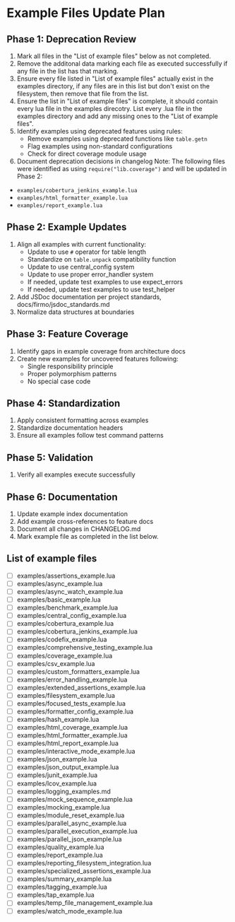 # Example Files Update Plan

## Phase 1: Deprecation Review

1. Mark all files in the "List of example files" below as not completed.
2. Remove the additonal data marking each file as executed successfully if any file
   in the list has that marking.
3. Ensure every file listed in "List of example files" actually exist in the examples
   directory, if any files are in this list but don't exist on the filesystem, then remove that file from the list.
4. Ensure the list in "List of example files" is complete, it should contain every lua file in the examples direcotry.
   List every .lua file in the examples directory and add any missing ones to the "List of example files".
5. Identify examples using deprecated features using rules:
   - Remove examples using deprecated functions like `table.getn`
   - Flag examples using non-standard configurations
   - Check for direct coverage module usage
6. Document deprecation decisions in changelog
   Note: The following files were identified as using `require("lib.coverage")` and will be updated in Phase 2:

- `examples/cobertura_jenkins_example.lua`
- `examples/html_formatter_example.lua`
- `examples/report_example.lua`

## Phase 2: Example Updates

1. Align all examples with current functionality:
   - Update to use `#` operator for table length
   - Standardize on `table.unpack` compatibility function
   - Update to use central_config system
   - Update to use proper error_handler system
   - If needed, update test examples to use expect_errors
   - If needed, update test examples to use test_helper
2. Add JSDoc documentation per project standards, docs/firmo/jsdoc_standards.md
3. Normalize data structures at boundaries

## Phase 3: Feature Coverage

1. Identify gaps in example coverage from architecture docs
2. Create new examples for uncovered features following:
   - Single responsibility principle
   - Proper polymorphism patterns
   - No special case code

## Phase 4: Standardization

1. Apply consistent formatting across examples
2. Standardize documentation headers
3. Ensure all examples follow test command patterns

## Phase 5: Validation

1. Verify all examples execute successfully

## Phase 6: Documentation

1. Update example index documentation
2. Add example cross-references to feature docs
3. Document all changes in CHANGELOG.md
4. Mark example file as completed in the list below.

## List of example files

- [ ] examples/assertions_example.lua
- [ ] examples/async_example.lua
- [ ] examples/async_watch_example.lua
- [ ] examples/basic_example.lua
- [ ] examples/benchmark_example.lua
- [ ] examples/central_config_example.lua
- [ ] examples/cobertura_example.lua
- [ ] examples/cobertura_jenkins_example.lua
- [ ] examples/codefix_example.lua
- [ ] examples/comprehensive_testing_example.lua
- [ ] examples/coverage_example.lua
- [ ] examples/csv_example.lua
- [ ] examples/custom_formatters_example.lua
- [ ] examples/error_handling_example.lua
- [ ] examples/extended_assertions_example.lua
- [ ] examples/filesystem_example.lua
- [ ] examples/focused_tests_example.lua
- [ ] examples/formatter_config_example.lua
- [ ] examples/hash_example.lua
- [ ] examples/html_coverage_example.lua
- [ ] examples/html_formatter_example.lua
- [ ] examples/html_report_example.lua
- [ ] examples/interactive_mode_example.lua
- [ ] examples/json_example.lua
- [ ] examples/json_output_example.lua
- [ ] examples/junit_example.lua
- [ ] examples/lcov_example.lua
- [ ] examples/logging_examples.md
- [ ] examples/mock_sequence_example.lua
- [ ] examples/mocking_example.lua
- [ ] examples/module_reset_example.lua
- [ ] examples/parallel_async_example.lua
- [ ] examples/parallel_execution_example.lua
- [ ] examples/parallel_json_example.lua
- [ ] examples/quality_example.lua
- [ ] examples/report_example.lua
- [ ] examples/reporting_filesystem_integration.lua
- [ ] examples/specialized_assertions_example.lua
- [ ] examples/summary_example.lua
- [ ] examples/tagging_example.lua
- [ ] examples/tap_example.lua
- [ ] examples/temp_file_management_example.lua
- [ ] examples/watch_mode_example.lua
